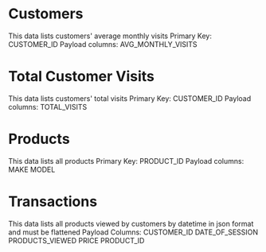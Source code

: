 
# Customers
This data lists customers' average monthly visits
    Primary Key:
        CUSTOMER_ID
    Payload columns:
        AVG_MONTHLY_VISITS
# Total Customer Visits
This data lists customers' total visits
    Primary Key:
        CUSTOMER_ID
    Payload columns:
        TOTAL_VISITS
# Products
This data lists all products
    Primary Key:
        PRODUCT_ID
    Payload columns:
        MAKE
        MODEL
# Transactions
This data lists all products viewed by customers by datetime in json format and must be flattened
    Payload Columns:
        CUSTOMER_ID
        DATE_OF_SESSION
        PRODUCTS_VIEWED
            PRICE
            PRODUCT_ID